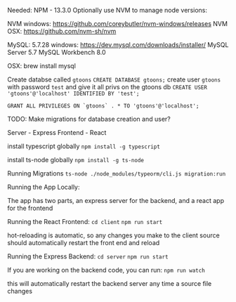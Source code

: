 Needed:
NPM - 13.3.0
Optionally use NVM to manage node versions:

NVM windows:
https://github.com/coreybutler/nvm-windows/releases
NVM OSX:
https://github.com/nvm-sh/nvm

MySQL: 5.7.28
windows: https://dev.mysql.com/downloads/installer/
MySQL Server 5.7
MySQL Workbench 8.0

OSX: brew install mysql

Create databse called `gtoons`
`CREATE DATABASE gtoons;`
create user `gtoons` with password `test` and give it all privs on the gtoons db
`CREATE USER 'gtoons'@'localhost' IDENTIFIED BY 'test';`

```
GRANT ALL PRIVILEGES ON `gtoons` . * TO 'gtoons'@'localhost';
```

TODO: Make migrations for database creation and user?

Server - Express
Frontend - React

install typescript globally
`npm install -g typescript`

install ts-node globally
`npm install -g ts-node`

Running Migrations
`ts-node ./node_modules/typeorm/cli.js migration:run`

Running the App Locally:

The app has two parts, an express server for the backend, and a react app for the frontend

Running the React Frontend:
`cd client`
`npm run start`

hot-reloading is automatic, so any changes you make to the client source should automatically restart the front end and reload

Running the Express Backend:
`cd server`
`npm run start`

If you are working on the backend code, you can run:
`npm run watch`

this will automatically restart the backend server any time a source file changes
